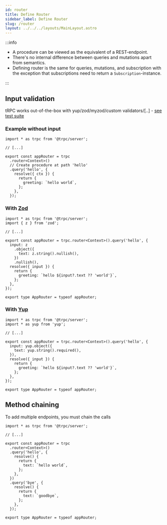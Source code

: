 ```yaml
---
id: router
title: Define Router
sidebar_label: Define Router
slug: /router
layout: ../../../layouts/MainLayout.astro
---
```


:::info

- A procedure can be viewed as the equivalent of a REST-endpoint.
- There's no internal difference between queries and mutations apart from semantics.
- Defining router is the same for queries, mutations, and subscription with the exception that subscriptions need to return a `Subscription`-instance.

:::

## Input validation

tRPC works out-of-the-box with yup/zod/myzod/custom validators/[..] - [see test suite](https://github.com/trpc/trpc/blob/main/packages/server/test/validators.test.ts)

### Example without input

```tsx
import * as trpc from '@trpc/server';

// [...]

export const appRouter = trpc
  .router<Context>()
  // Create procedure at path 'hello'
  .query('hello', {
    resolve({ ctx }) {
      return {
        greeting: `hello world`,
      };
    },
  });
```

### With [Zod](https://github.com/colinhacks/zod)

```tsx
import * as trpc from '@trpc/server';
import { z } from 'zod';

// [...]

export const appRouter = trpc.router<Context>().query('hello', {
  input: z
    .object({
      text: z.string().nullish(),
    })
    .nullish(),
  resolve({ input }) {
    return {
      greeting: `hello ${input?.text ?? 'world'}`,
    };
  },
});

export type AppRouter = typeof appRouter;
```

### With [Yup](https://github.com/jquense/yup)

```tsx
import * as trpc from '@trpc/server';
import * as yup from 'yup';

// [...]

export const appRouter = trpc.router<Context>().query('hello', {
  input: yup.object({
    text: yup.string().required(),
  }),
  resolve({ input }) {
    return {
      greeting: `hello ${input?.text ?? 'world'}`,
    };
  },
});

export type AppRouter = typeof appRouter;
```

## Method chaining

To add multiple endpoints, you must chain the calls

```tsx
import * as trpc from '@trpc/server';

// [...]

export const appRouter = trpc
  .router<Context>()
  .query('hello', {
    resolve() {
      return {
        text: `hello world`,
      };
    },
  })
  .query('bye', {
    resolve() {
      return {
        text: `goodbye`,
      };
    },
  });

export type AppRouter = typeof appRouter;
```
